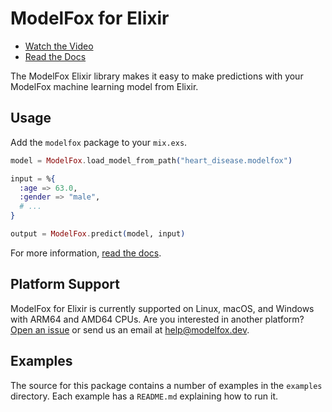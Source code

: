 # ModelFox for Elixir

- [Watch the Video](https://www.modelfox.dev)
- [Read the Docs](https://www.modelfox.dev/docs)

The ModelFox Elixir library makes it easy to make predictions with your ModelFox machine learning model from Elixir.

## Usage

Add the `modelfox` package to your `mix.exs`.

```elixir
model = ModelFox.load_model_from_path("heart_disease.modelfox")

input = %{
  :age => 63.0,
  :gender => "male",
  # ...
}

output = ModelFox.predict(model, input)
```

For more information, [read the docs](https://www.modelfox.dev/docs).

## Platform Support

ModelFox for Elixir is currently supported on Linux, macOS, and Windows with ARM64 and AMD64 CPUs. Are you interested in another platform? [Open an issue](https://github.com/modelfoxdotdev/modelfox/issues/new) or send us an email at [help@modelfox.dev](mailto:help@modelfox.dev).

## Examples

The source for this package contains a number of examples in the `examples` directory. Each example has a `README.md` explaining how to run it.

